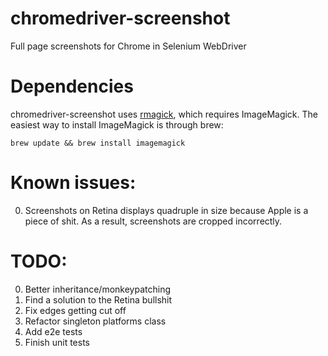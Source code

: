 # chromedriver-screenshot
Full page screenshots for Chrome in Selenium WebDriver

# Dependencies
chromedriver-screenshot uses [rmagick](https://github.com/rmagick/rmagick), which requires ImageMagick. The easiest way to install ImageMagick is through brew:

    brew update && brew install imagemagick

# Known issues:
0. Screenshots on Retina displays quadruple in size because Apple is a piece of shit. As a result, screenshots are cropped incorrectly.

# TODO:
0. Better inheritance/monkeypatching
0. Find a solution to the Retina bullshit
0. Fix edges getting cut off
0. Refactor singleton platforms class
0. Add e2e tests
0. Finish unit tests
